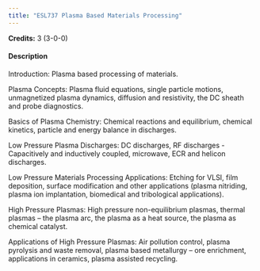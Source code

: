```yaml
---
title: "ESL737 Plasma Based Materials Processing"
---
```

**Credits:** 3 (3-0-0)

#### Description
Introduction: Plasma based processing of materials.

Plasma Concepts: Plasma fluid equations, single particle motions, unmagnetized plasma dynamics, diffusion and resistivity, the DC sheath and probe diagnostics.

Basics of Plasma Chemistry: Chemical reactions and equilibrium, chemical kinetics, particle and energy balance in discharges.

Low Pressure Plasma Discharges: DC discharges, RF discharges - Capacitively and inductively coupled, microwave, ECR and helicon discharges.

Low Pressure Materials Processing Applications: Etching for VLSI, film deposition, surface modification and other applications (plasma nitriding, plasma ion implantation, biomedical and tribological applications).

High Pressure Plasmas: High pressure non-equilibrium plasmas, thermal plasmas – the plasma arc, the plasma as a heat source, the plasma as chemical catalyst.

Applications of High Pressure Plasmas: Air pollution control, plasma pyrolysis and waste removal, plasma based metallurgy – ore enrichment, applications in ceramics, plasma assisted recycling.